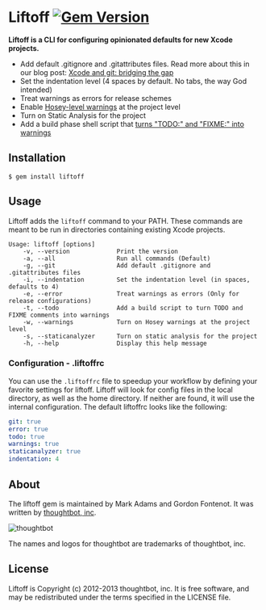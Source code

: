 # Liftoff [![Gem Version](https://badge.fury.io/rb/liftoff.png)](http://badge.fury.io/rb/liftoff)

**Liftoff is a CLI for configuring opinionated defaults for new Xcode projects.**

* Add default .gitignore and .gitattributes files. Read more about this in our blog post: [Xcode and git: bridging the gap][xcode-gitattributes]
* Set the indentation level (4 spaces by default. No tabs, the way God intended)
* Treat warnings as errors for release schemes
* Enable [Hosey-level warnings][hosey-warnings] at the project level
* Turn on Static Analysis for the project
* Add a build phase shell script that [turns "TODO:" and "FIXME:" into warnings][deallocated-todo]

[xcode-gitattributes]: http://robots.thoughtbot.com/post/33796217972/xcode-and-git-bridging-the-gap
[deallocated-todo]: http://deallocatedobjects.com/posts/show-todos-and-fixmes-as-warnings-in-xcode-4
[hosey-warnings]: http://boredzo.org/blog/archives/2009-11-07/warnings

## Installation

    $ gem install liftoff

## Usage

Liftoff adds the `liftoff` command to your PATH. These commands are meant to be run in directories containing existing Xcode projects.

```
Usage: liftoff [options]
    -v, --version             Print the version
    -a, --all                 Run all commands (Default)
    -g, --git                 Add default .gitignore and .gitattributes files
    -i, --indentation         Set the indentation level (in spaces, defaults to 4)
    -e, --error               Treat warnings as errors (Only for release configurations)
    -t, --todo                Add a build script to turn TODO and FIXME comments into warnings
    -w, --warnings            Turn on Hosey warnings at the project level
    -s, --staticanalyzer      Turn on static analysis for the project
    -h, --help                Display this help message
```

### Configuration - .liftoffrc

You can use the `.liftoffrc` file to speedup your workflow by defining your favorite settings for liftoff. Liftoff will look for config files in the local directory, as well as the home directory. If neither are found, it will use the internal configuration. The default liftoffrc looks like the following:

```YAML
git: true
error: true
todo: true
warnings: true
staticanalyzer: true
indentation: 4
```

## About

The liftoff gem is maintained by Mark Adams and Gordon Fontenot. It was written by [thoughtbot, inc](http://thoughtbot.com/).

![thoughtbot](http://thoughtbot.com/images/tm/logo.png)

The names and logos for thoughtbot are trademarks of thoughtbot, inc.

## License

Liftoff is Copyright (c) 2012-2013 thoughtbot, inc. It is free software, and may be redistributed under the terms specified in the LICENSE file.
